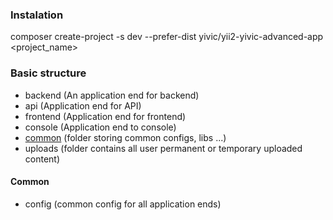 ### Instalation
composer create-project -s dev --prefer-dist yivic/yii2-yivic-advanced-app  <project_name>

### Basic structure
- backend (An application end for backend)
- api (Application end for API)
- frontend (Application end for frontend)
- console (Application end to console)
- [common](#common) (folder storing common configs, libs ...)
- uploads (folder contains all user permanent or temporary uploaded content)

#### <a name="common"></a>Common
- config (common config for all application ends)
